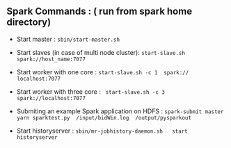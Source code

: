 ## Spark Commands : ( run from spark home directory)

- Start master : 
  `sbin/start-master.sh`
  
- Start slaves (in case of multi node cluster):
  `start-slave.sh spark://host_name:7077`
  
- Start worker with one core : 
  ` start-slave.sh -c 1  spark:// localhost:7077 `
  
- Start worker with three core : 
  ` start-slave.sh -c 3  spark://localhost:7077`
  
 - Submiting an example Spark application on HDFS : 
  `spark-submit master yarn sparktest.py  /input/bidWin.log  /output/pysparkout`
    
    
- Start historyserver :
    `sbin/mr-jobhistory-daemon.sh   start historyserver`
